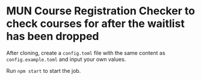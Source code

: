 # MUN Course Registration Checker to check courses for after the waitlist has been dropped

After cloning, create a `config.toml` file with the same content as `config.example.toml` and input your own values.

Run `npm start` to start the job.
